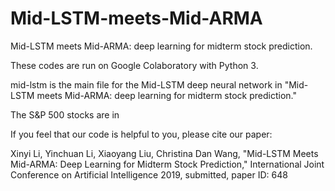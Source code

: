 # Mid-LSTM-meets-Mid-ARMA
Mid-LSTM meets Mid-ARMA: deep learning for midterm stock prediction.

These codes are run on Google Colaboratory with Python 3.

mid-lstm is the main file for the Mid-LSTM deep neural network in "Mid-LSTM meets Mid-ARMA: deep learning for midterm stock prediction."

The S&P 500 stocks are in 

If you feel that our code is helpful to you, please cite our paper:

Xinyi Li, Yinchuan Li, Xiaoyang Liu, Christina Dan Wang, "Mid-LSTM Meets Mid-ARMA: Deep Learning for Midterm Stock Prediction," International Joint Conference on Artificial Intelligence 2019, submitted, paper ID: 648
